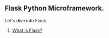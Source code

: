 ## Flask Python Microframework.
Let's dive into Flask.
1. <a href ="./.the-run/concepts/introduction.md"><P>What is Flask? </p></a>
